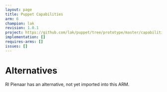 ```yaml
---
layout: page
title: Puppet Capabilities
arm: 6
champion: lak
revision: 1.0.1
project: https://github.com/lak/puppet/tree/prototype/master/capabilities
implementation: []
requires-arms: []
issues: []
---
```


Alternatives
============
RI Pienaar has an alternative, not yet imported into this ARM.
